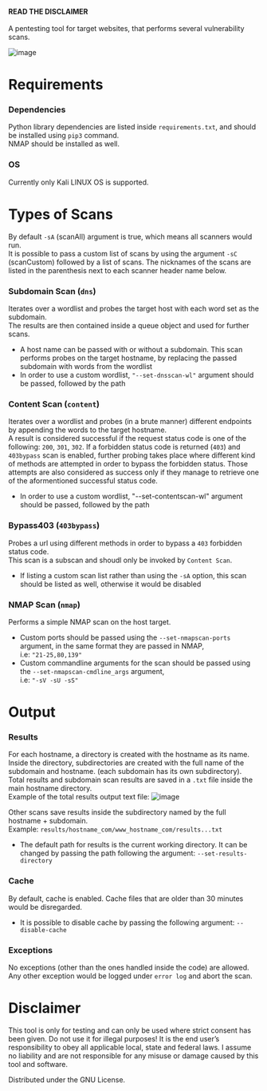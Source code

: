 **READ THE DISCLAIMER** </br>
</br> A pentesting tool for target websites, that performs several vulnerability scans. 

![image](https://user-images.githubusercontent.com/59119926/183238692-d01a8f69-20cf-4b7f-8954-b7a7c119c9bf.png)



# Requirements
### Dependencies
Python library dependencies are listed inside `requirements.txt`, and should be installed using `pip3` command. </br>
NMAP should be installed as well.

### OS

Currently only Kali LINUX OS is supported.

# Types of Scans
By default `-sA` (scanAll) argument is true, which means all scanners would run. </br> It is possible to pass a custom list of scans by using the argument `-sC` (scanCustom) followed by a list of scans. The nicknames of the scans are listed in the parenthesis next to each scanner header name below. </br>

### Subdomain Scan (`dns`)

Iterates over a wordlist and probes the target host with each word set as the subdomain.</br>
The results are then contained inside a queue object and used for further scans.

* A host name can be passed with or without a subdomain. This scan performs probes on the target hostname, by replacing the passed subdomain with words from the wordlist
* In order to use a custom wordlist, `"--set-dnsscan-wl"` argument should be passed, followed by the path


### Content Scan (`content`)

Iterates over a wordlist and probes (in a brute manner) different endpoints by appending the words to the target hostname. </br>
A result is considered successful if the request status code is one of the following: `200`, `301`, `302`. If a forbidden status code is returned (`403`) and `403bypass` scan is enabled, further probing takes place where different kind of methods are attempted in order to bypass the forbidden status. Those attempts are also considered as success only if they manage to retrieve one of the aformentioned successful status code. <br>

* In order to use a custom wordlist, "--set-contentscan-wl" argument should be passed, followed by the path

### Bypass403 (`403bypass`)

Probes a url using different methods in order to bypass a `403` forbidden status code. </br> This scan is a subscan and shoudl only be invoked by  `Content Scan`.

* If listing a custom scan list rather than using the `-sA` option, this scan should be listed as well, otherwise it would be disabled

### NMAP Scan (`nmap`)

Performs a simple NMAP scan on the host target.

* Custom ports should be passed using the `--set-nmapscan-ports` argument, in the same format they are passed in NMAP,</br> i.e: `"21-25,80,139"`
* Custom commandline arguments for the scan should be passed using the `--set-nmapscan-cmdline_args` argument,</br> i.e: `"-sV -sU -sS"`

# Output
### Results
For each hostname, a directory is created with the hostname as its name. Inside the directory, subdirectories are created with the full name of the subdomain and hostname. (each subdomain has its own subdirectory). </br>
Total results and subdomain scan results are saved in a `.txt` file inside the main hostname directory. <br>
Example of the total results output text file:
![image](https://user-images.githubusercontent.com/59119926/183238731-79eb3f9b-0934-4b30-bf43-1446070c81a4.png)



Other scans save results inside the subdirectory named by the full hostname + subdomain. </br>
Example: `results/hostname_com/www_hostname_com/results...txt`

* The default path for results is the current working directory. It can be changed by passing the path following the argument: `--set-results-directory`

### Cache
By default, cache is enabled. Cache files that are older than 30 minutes would be disregarded.

* It is possible to disable cache by passing the following argument: `--disable-cache`

### Exceptions
No exceptions (other than the ones handled inside the code) are allowed. Any other exception would be logged under `error log` and abort the scan. </br>


# Disclaimer

This tool is only for testing and can only be used where strict consent has been given. Do not use it for illegal purposes! It is the end user’s responsibility to obey all applicable local, state and federal laws. I assume no liability and are not responsible for any misuse or damage caused by this tool and software.

Distributed under the GNU License.
